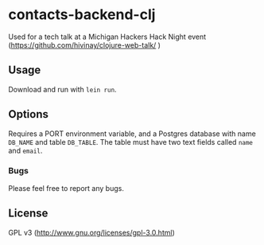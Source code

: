 # contacts-backend-clj

Used for a tech talk at a Michigan Hackers Hack Night event (https://github.com/hivinay/clojure-web-talk/
)

## Usage

Download and run with `lein run`.

## Options

Requires a PORT environment variable, and a Postgres database with name `DB_NAME` and table `DB_TABLE`. The table must have two text fields called `name` and `email`.

### Bugs

Please feel free to report any bugs.

## License

GPL v3 (http://www.gnu.org/licenses/gpl-3.0.html)
